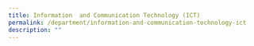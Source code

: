 ```yaml
---
title: Information  and Communication Technology (ICT)
permalink: /department/information-and-communication-technology-ict
description: ""
---
```

